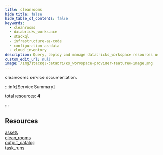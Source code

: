 ```yaml
---
title: cleanrooms
hide_title: false
hide_table_of_contents: false
keywords:
  - cleanrooms
  - databricks_workspace
  - stackql
  - infrastructure-as-code
  - configuration-as-data
  - cloud inventory
description: Query, deploy and manage databricks_workspace resources using SQL
custom_edit_url: null
image: /img/stackql-databricks_workspace-provider-featured-image.png
---
```


cleanrooms service documentation.

:::info[Service Summary]

total resources: __4__  

:::

## Resources
<div class="row">
<div class="providerDocColumn">
<a href="/services/cleanrooms/assets/">assets</a><br />
<a href="/services/cleanrooms/clean_rooms/">clean_rooms</a>
</div>
<div class="providerDocColumn">
<a href="/services/cleanrooms/output_catalog/">output_catalog</a><br />
<a href="/services/cleanrooms/task_runs/">task_runs</a>
</div>
</div>